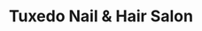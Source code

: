 ---
title: "Tuxedo Nail & Hair Salon"
url: /kerrville/tuxedo-nail-and-hair-salon/
shop: hairdresser
---